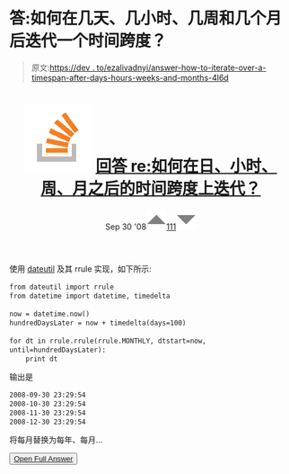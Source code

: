 # 答:如何在几天、几小时、几周和几个月后迭代一个时间跨度？

> 原文:[https://dev . to/ezalivadnyi/answer-how-to-iterate-over-a-timespan-after-days-hours-weeks-and-months-4l6d](https://dev.to/ezalivadnyi/answer-how-to-iterate-over-a-timespan-after-days-hours-weeks-and-months-4l6d)

<header>

# ![](img/540c2ba90e5a347bd57c676bb96dfee0.png) [ 回答 re:如何在日、小时、周、月之后的时间跨度上迭代？](https://stackoverflow.com/questions/153584/how-to-iterate-over-a-timespan-after-days-hours-weeks-and-months/155172#155172)

Sep 30 '08[![](img/83f13d376e6608cc602ae93b1cdbae4e.png)111![](img/fd423aaf5fec73c645f97544689ea934.png)](https://stackoverflow.com/questions/153584/how-to-iterate-over-a-timespan-after-days-hours-weeks-and-months/155172#155172) </header>

使用 [dateutil](http://labix.org/python-dateutil) 及其 rrule 实现，如下所示:

```
from dateutil import rrule
from datetime import datetime, timedelta

now = datetime.now()
hundredDaysLater = now + timedelta(days=100)

for dt in rrule.rrule(rrule.MONTHLY, dtstart=now, until=hundredDaysLater):
    print dt 
```

输出是

```
2008-09-30 23:29:54
2008-10-30 23:29:54
2008-11-30 23:29:54
2008-12-30 23:29:54 
```

将每月替换为每年、每月…

<button class="ltag__stackexchange--btn" type="button">[Open Full Answer](https://stackoverflow.com/questions/153584/how-to-iterate-over-a-timespan-after-days-hours-weeks-and-months/155172#155172)</button>